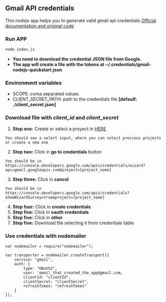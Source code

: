 ## Gmail API credentials

This nodejs app helps you to generate valid gmail api credentials
[Official documentation and original code](https://developers.google.com/gmail/api/quickstart/nodejs)

### Run APP

```bash
node index.js
```

* __You need to download the credential JSON file from Google.__
* __The app will create a file with the tokens at ~/.credentials/gmail-nodejs-quickstart.json__

### Environment variables

* SCOPE: coma separated values
* CLIENT_SECRET_PATH: path to the credentials file __[defaulf: ./client_secret.json]__

### Download file with *client_id* and *client_secret*

1. __Step one:__ Create or select a proyect in [HERE](https://console.developers.google.com/start/api?id=gmail)
```
You should see a select input, where you can select previous projects or create a new one
```
2. __Step two:__ Click in __go to credentials__ button
```
You should be in https://console.developers.google.com/apis/credentials/wizard?api=gmail.googleapis.com&project=[project_name]
```
3. __Step three:__ Click in __cancel__
```
You should be in https://console.developers.google.com/apis/credentials?showWizardSurvey=true&project=[project_name]
```
4. __Step four:__ Click in __create credentials__
4. __Step five:__ Click in __oauth credentials__
5. __Step five:__ Click in __other__
6. __Step five:__ Download file selecting it from credentials table

### Use credentials with nodemailer

```nodejs
var nodemailer = require("nodemailer");

var transporter = nodemailer.createTransport({
    service: "gmail",
    auth: {
        type: "OAuth2",
        user: 'email_that_created_the_app@gmail.com,
        clientId: "clientId",
        clientSecret: "clientSecret",
        refreshToken: "refreshToken"
    }
});
```